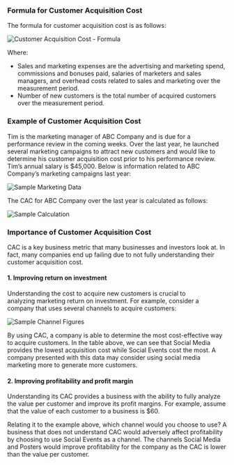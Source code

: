 
### Formula for Customer Acquisition Cost

The formula for customer acquisition cost is as follows:

![Customer Acquisition Cost - Formula](https://cdn.corporatefinanceinstitute.com/assets/customer-acquisition-cost.png)

Where:

-   Sales and marketing expenses are the advertising and marketing spend, commissions and bonuses paid, salaries of marketers and sales managers, and overhead costs related to sales and marketing over the measurement period.
-   Number of new customers is the total number of acquired customers over the measurement period.

### Example of Customer Acquisition Cost

Tim is the marketing manager of ABC Company and is due for a performance review in the coming weeks. Over the last year, he launched several marketing campaigns to attract new customers and would like to determine his customer acquisition cost prior to his performance review. Tim’s annual salary is $45,000. Below is information related to ABC Company’s marketing campaigns last year:

![Sample Marketing Data](https://cdn.corporatefinanceinstitute.com/assets/customer-acquisition-cost1-1024x228.png)

The CAC for ABC Company over the last year is calculated as follows:

![Sample Calculation](https://cdn.corporatefinanceinstitute.com/assets/customer-acquisition-cost3-300x45.png)

### Importance of Customer Acquisition Cost

CAC is a key business metric that many businesses and investors look at. In fact, many companies end up failing due to not fully understanding their customer acquisition cost.

#### 1. Improving return on investment

Understanding the cost to acquire new customers is crucial to analyzing marketing return on investment. For example, consider a company that uses several channels to acquire customers:

![Sample Channel Figures](https://cdn.corporatefinanceinstitute.com/assets/customer-acquisition-cost2-1024x188.png)

By using CAC, a company is able to determine the most cost-effective way to acquire customers. In the table above, we can see that Social Media provides the lowest acquisition cost while Social Events cost the most. A company presented with this data may consider using social media marketing more to generate more customers.

#### 2. Improving profitability and profit margin

Understanding its CAC provides a business with the ability to fully analyze the value per customer and improve its profit margins. For example, assume that the value of each customer to a business is $60.

Relating it to the example above, which channel would you choose to use? A business that does not understand CAC would adversely affect profitability by choosing to use Social Events as a channel. The channels Social Media and Posters would improve profitability for the company as the CAC is lower than the value per customer.